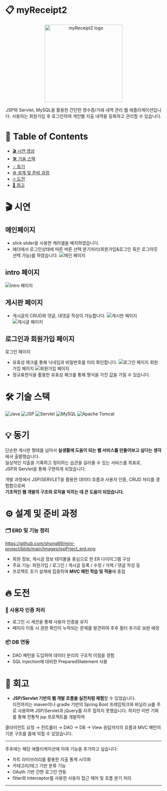 # 📋 myReceipt2

<p align="center">
<img src="https://github.com/shong69/mini-project/blob/main/jspProject/myReceipt2/src/main/webapp/resources/imgs/logo.png" width="250px" height="250px" alt="myReceipt2 logo">
</p>

<p align="center">
JSP와 Servlet, MySQL을 활용한 간단한 영수증/거래 내역 관리 웹 애플리케이션입니다.
사용자는 회원가입 후 로그인하여 개인별 지출 내역을 등록하고 관리할 수 있습니다.
</p>

# 📌 Table of Contents
- [🎬 시연 영상](#-시연-영상)
- [🛠 기술 스택](#-기술-스택)
- [💡 동기](#-동기)
- [⚙️ 설계 및 준비 과정](#-설계-및-준비-과정)
- [🔥 도전](#-도전)
- [📝 회고](#-회고)

# 🎬 시연 
## 메인페이지
- slick slider을 사용한 캐러셀을 배치하였습니다.
- 헤더에서 로그인상태에 따른 버튼 선택 분기처리(회원가입&로그인 혹은 로그아웃 선택 가능)를 하였습니다. 
![메인 페이지](https://github.com/shong69/mini-project/blob/main/images/index.png)

## intro 페이지
![Intro 페이지](https://github.com/shong69/mini-project/blob/main/images/intro.png)

## 게시판 페이지
- 게시글의 CRUD와 댓글, 대댓글 작성이 가능합니다.
![게시판 페이지](https://github.com/shong69/mini-project/blob/main/images/board.png)
![게시글 페이지](https://github.com/shong69/mini-project/blob/main/images/detail.png)

## 로그인과 회원가입 페이지
로그인 페이지
- 유효성 체크를 통해 닉네임과 비밀번호를 미리 확인합니다.
![로그인 페이지](https://github.com/shong69/mini-project/blob/main/images/login.png)
회원가입 페이지
![회원가입 페이지](https://github.com/shong69/mini-project/blob/main/images/signup.png)
- 정규표현식을 활용한 유효성 체크를 통해 형식을 가진 값을 가질 수 있습니다.
# 🛠 기술 스택

![Java](https://img.shields.io/badge/Java-ED8B00?style=for-the-badge&logo=openjdk&logoColor=white)
![JSP](https://img.shields.io/badge/JSP-007396?style=for-the-badge&logo=java&logoColor=white)
![Servlet](https://img.shields.io/badge/Servlet-6DB33F?style=for-the-badge)
![MySQL](https://img.shields.io/badge/MySQL-005C84?style=for-the-badge&logo=mysql&logoColor=white)
![Apache Tomcat](https://img.shields.io/badge/Tomcat-F8DC75?style=for-the-badge&logo=apachetomcat)

# 💡 동기

단순한 게시판 형태를 넘어서 **실생활에 도움이 되는 웹 서비스를 만들어보고 싶다는 생각**에서 출발했습니다.  
일상적인 지출을 기록하고 정리하는 습관을 길러줄 수 있는 서비스를 목표로,  
JSP와 Servlet을 통해 구현하게 되었습니다.

개발 과정에서 JSP/SERVLET을 활용한 데이터 흐름과 사용자 인증, CRUD 처리를 경험함으로써  
**기초적인 웹 개발의 구조와 로직을 익히는 데 큰 도움이 되었습니다.**

# ⚙️ 설계 및 준비 과정

### 🗂 ERD 및 기능 정리
https://github.com/shong69/mini-project/blob/main/images/jspPrject_erd.png
- 회원 정보, 게시글 정보 테이블을 중심으로 한 ER 다이어그램 구성
- 주요 기능: 회원가입 / 로그인 / 게시글 등록 / 수정 / 삭제 / 댓글 작성 등
- 프로젝트 초기 설계에 집중하며 **MVC 패턴 학습 및 적용**에 중점

# 🔥 도전

### 🔐 사용자 인증 처리
- 로그인 시 세션을 통해 사용자 인증을 유지
- 페이지 이동 시 권한 확인이 누락되는 문제를 발견하여 추후 필터 추가로 보완 예정

### 📦 DB 연동
- DAO 패턴을 도입하여 데이터 분리의 구조적 이점을 경험
- SQL Injection에 대비한 PreparedStatement 사용


# 💭 회고

- **JSP/Servlet 기반의 웹 개발 흐름을 실전처럼 체험**할 수 있었습니다.  
이전까지는 maven이나 gradle 기반의 Spring Boot 프레임워크와 바닐라 js를 주로 사용하며 JSP/Servlet과 jQuery를 자주 접하지 못했습니다.
하지만 이번 기회를 통해 전통적 jsp 프로젝트를 개발하며

클라이언트 요청 → 컨트롤러 → DAO → DB → View 응답까지의 흐름과
MVC 패턴의 기본 구조를 몸에 익힐 수 있었습니다.

---

추후에는 해당 애플리케이션에 아래 기능을 추가하고 싶습니다:

- 차트 라이브러리를 활용한 지출 통계 시각화
- 카테고리/태그 기반 분류 기능
- OAuth 기반 간편 로그인 연동
- filter와 interceptor를 사용한 사용자 접근 제어 및 흐름 분기 처리
---

